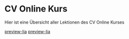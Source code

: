<!--
author:     Leon Endris

email:      leendris@uni-koblenz.de

version:    0.0.1

language:   de

narrator:   Deutsch Female

comment:    Dies ist die LandingPage 
            des CV online Kurses von 
            der aus wir in jede Lektion
            wechseln können

link:       ../CSS/Main.css 

script:     ../JavaScript/LiaScriptCustom.js

-->

# CV Online Kurs
Hier ist eine Übersicht aller Lektionen des CV Online Kurses

[preview-lia](../Markdown/Rastergraphics.md)
[preview-lia](../Markdown/Sandbox.md)

